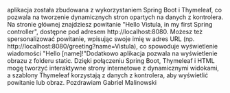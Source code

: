 aplikacja została zbudowana z wykorzystaniem Spring Boot i Thymeleaf, co pozwala na tworzenie dynamicznych stron opartych na danych z kontrolera. Na stronie głównej znajdziesz powitanie "Hello Vistula, in my first Spring controller", dostępne pod adresem http://localhost:8080. Możesz też spersonalizować powitanie, wpisując swoje imię w adres URL (np. http://localhost:8080/greeting?name=Vistula), co spowoduje wyświetlenie wiadomości "Hello [name]!"Dodatkowo aplikacja pozwala na wyświetlenie obrazu z folderu static. Dzięki połączeniu Spring Boot, Thymeleaf i HTML mogę tworzyć interaktywne strony internetowe z dynamicznymi widokami, a szablony Thymeleaf korzystają z danych z kontrolera, aby wyświetlić powitanie lub obraz.
Pozdrawiam Gabriel Malinowski
